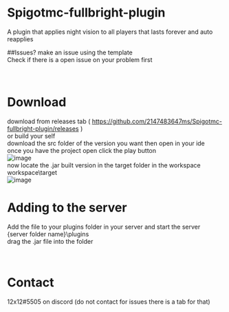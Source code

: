# Spigotmc-fullbright-plugin
A plugin that applies night vision to all players that lasts forever and auto reapplies<br>

##Issues? make an issue using the template<br>
Check if there is a open issue on your problem first<br>
<br>
<br>
# Download <br>
download from releases tab ( https://github.com/2147483647ms/Spigotmc-fullbright-plugin/releases ) <br>
or build your self<br>
download the src folder of the version you want then open in your ide<br>
once you have the project open click the play button<br>
![image](https://user-images.githubusercontent.com/77409841/146654511-bcdad5a7-3b3a-4739-9a43-91623f7c2ad2.png) <br> 
now locate the .jar built version in the target folder in the workspace workspace\target <br>
![image](https://user-images.githubusercontent.com/77409841/146654563-c0f9e013-3cbd-461b-aa39-6d35b48a6bda.png) <br>
# Adding to the server <br>
Add the file to your plugins folder in your server and start the server <br>
{server folder name}\plugins <br> 
drag the .jar file into the folder <br>



<br>



# Contact<br> 
12x12#5505 on discord (do not contact for issues there is a tab for that)<br>

